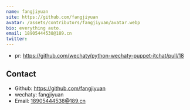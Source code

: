 ```yaml
---
name: fangjiyuan
site: https://github.com/fangjiyuan
avatar: /assets/contributors/fangjiyuan/avatar.webp
bio: everything auto.
email: 18905444538@189.cn
twitter: 
---
```


- pr: <https://github.com/wechaty/python-wechaty-puppet-itchat/pull/18>

## Contact

- Github: <https://github.com/fangjiyuan>
- wechaty: fangjiyuan
- Email: <18905444538@189.cn>

